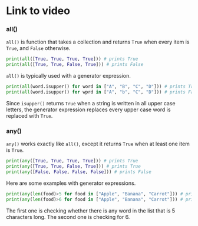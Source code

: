 # Link to video

### all()

`all()` is function that takes a collection and returns `True` when every item is `True`, and `False` otherwise.

```python
print(all([True, True, True, True])) # prints True
print(all([True, True, False, True])) # prints False
```

`all()` is typically used with a generator expression.

```python
print(all(word.isupper() for word in ["A", "B", "C", "D"])) # prints True
print(all(word.isupper() for wprd in ["A", "b", "C", "D"])) # prints False
```

Since `isupper()` returns `True` when a string is written in all upper case letters, the generator expression replaces every upper case word is replaced with `True`.

### any()

`any()` works exactly like `all()`, except it returns `True` when at least one item is `True`.

```python
print(any([True, True, True, True])) # prints True
print(any([True, True, False, True])) # prints True
print(any([False, False, False, False])) # prints False
```

Here are some examples with generator expressions.

```python
print(any(len(food)>5 for food in ["Apple", "Banana", "Carrot"])) # prints True
print(any(len(food)>6 for food in ["Apple", "Banana", "Carrot"])) # prints False
```

The first one is checking whether there is any word in the list that is 5 characters long. The second one is checking for 6.
